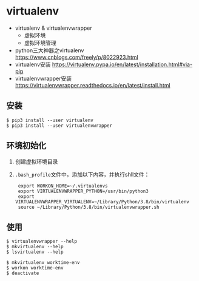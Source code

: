 # virtualenv

* virtualenv & virtualenvwrapper
    * 虚拟环境
    * 虚拟环境管理
* python三大神器之virtualenv <https://www.cnblogs.com/freely/p/8022923.html>
* virtualenv安装 <https://virtualenv.pypa.io/en/latest/installation.html#via-pip>
* virtualenvwrapper安装 <https://virtualenvwrapper.readthedocs.io/en/latest/install.html>


## 安装

    $ pip3 install --user virtualenv
    $ pip3 install --user virtualenvwrapper


## 环境初始化

1. 创建虚拟环境目录 
2. `.bash_profile`文件中，添加以下内容，并执行shll文件：

        export WORKON_HOME=~/.virtualenvs
        export VIRTUALENVWRAPPER_PYTHON=/usr/bin/python3
        export VIRTUALENVWRAPPER_VIRTUALENV=~/Library/Python/3.8/bin/virtualenv
        source ~/Library/Python/3.8/bin/virtualenvwrapper.sh


## 使用


    $ virtualenvwrapper --help
    $ mkvirtualenv --help
    $ lsvirtualenv --help

    $ mkvirtualenv worktime-env
    $ workon worktime-env
    $ deactivate


